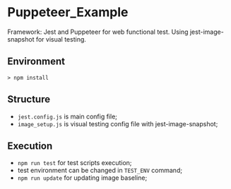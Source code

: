 # Puppeteer_Example
Framework: Jest and Puppeteer for web functional test. Using jest-image-snapshot for visual testing.

## Environment
```
> npm install
```
## Structure
* `jest.config.js` is main config file;
* `image_setup.js` is visual testing config file with jest-image-snapshot;
## Execution
* ```npm run test``` for test scripts execution;
* test environment can be changed in `TEST_ENV` command;
* ```npm run update``` for updating image baseline;

